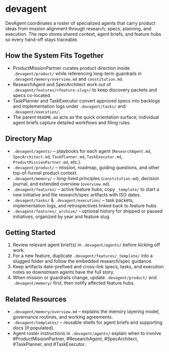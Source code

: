 # devagent

DevAgent coordinates a roster of specialized agents that carry product ideas from mission alignment through research, specs, planning, and execution. The repo stores shared context, agent briefs, and feature hubs so every hand-off stays traceable.

## How the System Fits Together
- ProductMissionPartner curates product direction inside `.devagent/product/` while referencing long-term guardrails in `.devagent/memory/overview.md` and `constitution.md`.
- ResearchAgent and SpecArchitect work out of `.devagent/features/<feature-slug>/` to keep discovery packets and specs co-located.
- TaskPlanner and TaskExecutor convert approved specs into backlogs and implementation logs under `.devagent/tasks/` and `.devagent/execution/`.
- The parent `README.md` acts as the quick orientation surface; individual agent briefs capture detailed workflows and filing rules.

## Directory Map
- `.devagent/agents/` – playbooks for each agent (`ResearchAgent.md`, `SpecArchitect.md`, `TaskPlanner.md`, `TaskExecutor.md`, `ProductMissionPartner.md`, etc.).
- `.devagent/product/` – mission, roadmap, guiding questions, and other top-of-funnel product context.
- `.devagent/memory/` – long-lived principles (`constitution.md`), decision journal, and extended overview (`overview.md`).
- `.devagent/features/` – active feature hubs; copy `_template/` to start a new initiative and file research/spec artifacts with ISO dates.
- `.devagent/tasks/` & `.devagent/execution/` – task packets, implementation logs, and retrospectives linked back to feature hubs.
- `.devagent/features/_archive/` – optional history for shipped or paused initiatives, organized by year and feature slug.

## Getting Started
1. Review relevant agent brief(s) in `.devagent/agents/` before kicking off work.
2. For a new feature, duplicate `.devagent/features/_template/` into a slugged folder and follow the embedded research/spec guidance.
3. Keep artifacts date-prefixed and cross-link specs, tasks, and execution notes so downstream agents have the full story.
4. When mission or guardrails change, update `.devagent/product/` and `.devagent/memory/` first, then notify affected feature hubs.

## Related Resources
- `.devagent/memory/overview.md` – explains the memory layering model, governance routines, and working agreements.
- `.devagent/templates/` – reusable shells for agent briefs and supporting docs (if populated).
- Agent roster instructions in `.devagent/agents/` explain when to involve #ProductMissionPartner, #ResearchAgent, #SpecArchitect, #TaskPlanner, and #TaskExecutor.
